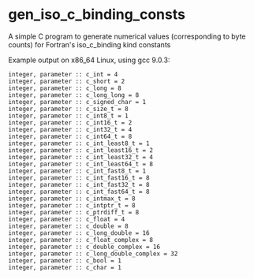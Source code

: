 # gen_iso_c_binding_consts
A simple C program to generate numerical values (corresponding to byte counts) for Fortran's iso_c_binding kind constants

Example output on x86_64 Linux, using gcc 9.0.3:

```
integer, parameter :: c_int = 4
integer, parameter :: c_short = 2
integer, parameter :: c_long = 8
integer, parameter :: c_long_long = 8
integer, parameter :: c_signed_char = 1
integer, parameter :: c_size_t = 8
integer, parameter :: c_int8_t = 1
integer, parameter :: c_int16_t = 2
integer, parameter :: c_int32_t = 4
integer, parameter :: c_int64_t = 8
integer, parameter :: c_int_least8_t = 1
integer, parameter :: c_int_least16_t = 2
integer, parameter :: c_int_least32_t = 4
integer, parameter :: c_int_least64_t = 8
integer, parameter :: c_int_fast8_t = 1
integer, parameter :: c_int_fast16_t = 8
integer, parameter :: c_int_fast32_t = 8
integer, parameter :: c_int_fast64_t = 8
integer, parameter :: c_intmax_t = 8
integer, parameter :: c_intptr_t = 8
integer, parameter :: c_ptrdiff_t = 8
integer, parameter :: c_float = 4
integer, parameter :: c_double = 8
integer, parameter :: c_long_double = 16
integer, parameter :: c_float_complex = 8
integer, parameter :: c_double_complex = 16
integer, parameter :: c_long_double_complex = 32
integer, parameter :: c_bool = 1
integer, parameter :: c_char = 1
```

